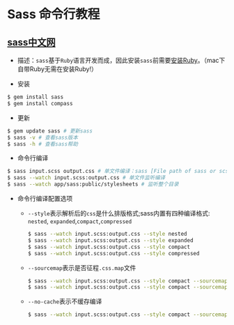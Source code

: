 # Sass 命令行教程

## [sass中文网](https://www.sass.hk/docs/)

- 描述：`sass`基于`Ruby`语言开发而成，因此安装`sass`前需要[安装Ruby](http://rubyinstaller.org/downloads)。（mac下自带Ruby无需在安装Ruby!）

- 安装

```bash
$ gem install sass
$ gem install compass
```

- 更新

```bash  
$ gem update sass # 更新sass
$ sass -v # 查看sass版本
$ sass -h # 查看sass帮助
```

- 命令行编译

```bash
$ sass input.scss output.css # 单文件编译：sass [File path of sass or scss] [output file path]
$ sass --watch input.scss:output.css # 单文件监听编译
$ sass --watch app/sass:public/stylesheets # 监听整个目录
```

- 命令行编译配置选项
  - `--style`表示解析后的`css`是什么排版格式;sass内置有四种编译格式: `nested`, `expanded`,`compact`,`compressed`
    
    ```bash
    $ sass --watch input.scss:output.css --style nested
    $ sass --watch input.scss:output.css --style expanded
    $ sass --watch input.scss:output.css --style compact
    $ sass --watch input.scss:output.css --style compressed
    ```
    
  - `--sourcemap`表示是否征程`.css.map`文件
  
    ```bash
    $ sass --watch input.scss:output.css --style compact --sourcemap # 生成
    $ sass --watch input.scss:output.css --style compact --sourcemap=none # 禁止生成
    ```
  
    
  
  - `--no-cache`表示不缓存编译
  
    ```bash
    $ sass --watch input.scss:output.css --style compact --sourcemap=none --no-cache
    ```
  
    
